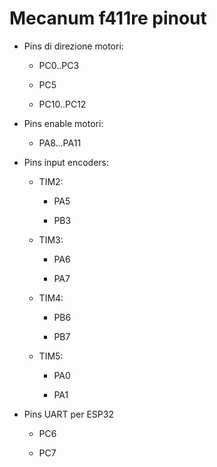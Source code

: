 # Mecanum f411re pinout

- Pins di direzione motori:
  
  - PC0..PC3
  
  - PC5
  
  - PC10..PC12

- Pins enable motori:
  
  - PA8...PA11

- Pins input encoders:
  
  - TIM2:
    
    - PA5
    
    - PB3
  
  - TIM3:
    
    - PA6
    
    - PA7
  
  - TIM4:
    
    - PB6
    
    - PB7
  
  - TIM5:
    
    - PA0
    
    - PA1

- Pins UART per ESP32
  
  - PC6
  
  - PC7
